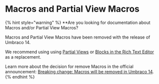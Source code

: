 # Macros and Partial View Macros

{% hint style="warning" %}
**Are you looking for documentation about Macros and/or Partial View Macros?

Macros and Partial View Macros have been removed with the release of Umbraco 14.

We recommend using using [Partial Views](../../fundamentals/design/partial-views.md) or [Blocks in the Rich Text Editor](../../fundamentals/backoffice/property-editors/built-in-umbraco-property-editors/rich-text-editor-tinymce/blocks.md) as a replacement.

Learn more about the decision for remove Macros in the official announcement: [Breaking change: Macros will be removed in Umbraco 14](https://github.com/umbraco/Announcements/issues/14).
{% endhint %}

